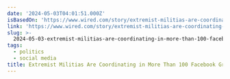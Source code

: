 ```yaml
---
date: '2024-05-03T04:01:51.000Z'
isBasedOn: 'https://www.wired.com/story/extremist-militias-are-coordinating-on-facebook/'
link: 'https://www.wired.com/story/extremist-militias-are-coordinating-on-facebook/'
slug: >-
  2024-05-03-extremist-militias-are-coordinating-in-more-than-100-facebook-groups-or-wire
tags:
  - politics
  - social media
title: Extremist Militias Are Coordinating in More Than 100 Facebook Groups | WIRE
---
```


